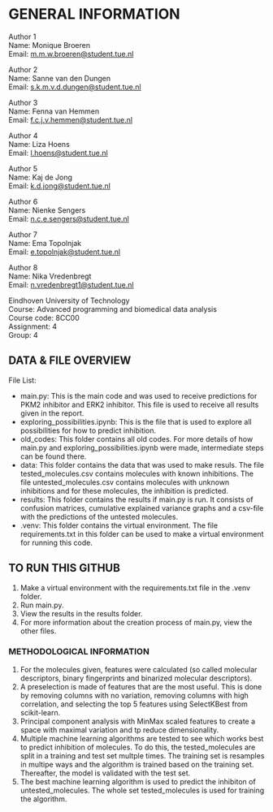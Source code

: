 # GENERAL INFORMATION

Author 1 <br>
Name: Monique Broeren <br>
Email: m.m.w.broeren@student.tue.nl <br>

Author 2 <br>
Name: Sanne van den Dungen <br>
Email: s.k.m.v.d.dungen@student.tue.nl <br>

Author 3 <br>
Name: Fenna van Hemmen <br>
Email: f.c.j.v.hemmen@student.tue.nl <br>

Author 4 <br>
Name: Liza Hoens <br>
Email: l.hoens@student.tue.nl <br>

Author 5 <br>
Name: Kaj de Jong <br>
Email: k.d.jong@student.tue.nl <br>

Author 6 <br>
Name: Nienke Sengers <br>
Email: n.c.e.sengers@student.tue.nl <br>

Author 7 <br>
Name: Ema Topolnjak <br>
Email: e.topolnjak@student.tue.nl <br>

Author 8 <br>
Name: Nika Vredenbregt <br>
Email: n.vredenbregt1@student.tue.nl  <br>

Eindhoven University of Technology <br>
Course: Advanced programming and biomedical data analysis <br>
Course code: 8CC00 <br>
Assignment: 4 <br>
Group: 4 <br>

## DATA & FILE OVERVIEW

File List: 
- main.py:  This is the main code and was used to receive predictions for PKM2 inhibitor 
            and ERK2 inhibitor. This file is used to receive all results given in the report.
- exploring_possibilities.ipynb: This is the file that is used to explore all possibilities for 
                                 how to predict inhibition. 
- old_codes: This folder contains all old codes. For more details of how main.py and 
             exploring_possibilities.ipynb were made, intermediate steps can be found there.
- data: This folder contains the data that was used to make resuls. The file 
        tested_molecules.csv contains molecules with known inhibitions. The file 
        untested_molecules.csv contains molecules with unknown inhibitions and for these
        molecules, the inhibition is predicted. 
- results: This folder contains the results if main.py is run. It consists of confusion 
           matrices, cumulative explained variance graphs and a csv-file with the 
           predictions of the untested molecules. 
- .venv: This folder contains the virtual environment. The file requirements.txt in this
         folder can be used to make a virtual environment for running this code.


## TO RUN THIS GITHUB

1. Make a virtual environment with the requirements.txt file in the .venv folder.
2. Run main.py. 
3. View the results in the results folder.
4. For more information about the creation process of main.py, view the other files.


### METHODOLOGICAL INFORMATION

1. For the molecules given, features were calculated (so called molecular descriptors, binary fingerprints and 
   binarized molecular descriptors).
2. A preselection is made of features that are the most useful. This is done by removing columns with no variation,
   removing columns with high correlation, and selecting the top 5 features using SelectKBest from scikit-learn.
3. Principal component analysis with MinMax scaled features to create a space with maximal variation and tp 
   reduce dimensionality.
4. Multiple machine learning algorithms are tested to see which works best to predict inhibition of molecules. 
   To do this, the tested_molecules are split in a training and test set multple times. The training set is 
   resamples in multipe ways and the algorithm is trained based on the training set. Thereafter, the model is 
   validated with the test set.
5. The best machine learning algorithm is used to predict the inhibiton of untested_molecules. The whole set
   tested_molecules is used for training the algorithm.
